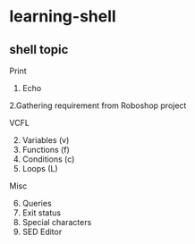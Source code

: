 # learning-shell

shell topic
-----

Print

1. Echo

2.Gathering requirement from Roboshop project

VCFL

2. Variables (v)
3. Functions (f)
4. Conditions (c)
5. Loops (L)

Misc

6. Queries
7. Exit status
8. Special characters
9. SED Editor
